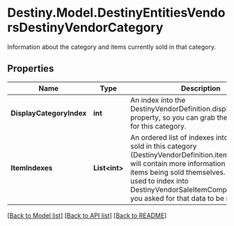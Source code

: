 # Destiny.Model.DestinyEntitiesVendorsDestinyVendorCategory
Information about the category and items currently sold in that category.

## Properties

Name | Type | Description | Notes
------------ | ------------- | ------------- | -------------
**DisplayCategoryIndex** | **int** | An index into the DestinyVendorDefinition.displayCategories property, so you can grab the display data for this category. | [optional] 
**ItemIndexes** | **List&lt;int&gt;** | An ordered list of indexes into items being sold in this category (DestinyVendorDefinition.itemList) which will contain more information about the items being sold themselves. Can also be used to index into DestinyVendorSaleItemComponent data, if you asked for that data to be returned. | [optional] 

[[Back to Model list]](../README.md#documentation-for-models) [[Back to API list]](../README.md#documentation-for-api-endpoints) [[Back to README]](../README.md)

